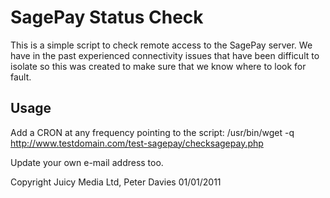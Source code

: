SagePay Status Check
=============
This is a simple script to check remote access to the SagePay server.
We have in the past experienced connectivity issues that have been difficult to isolate so this was created to make sure that we know where to look for fault.

Usage
-----
Add a CRON at any frequency pointing to the script:
/usr/bin/wget -q http://www.testdomain.com/test-sagepay/checksagepay.php

Update your own e-mail address too.

Copyright Juicy Media Ltd, Peter Davies 01/01/2011